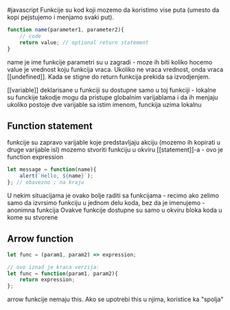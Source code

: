 #javascript 
Funkcije su kod koji mozemo da koristimo vise puta (umesto da kopi pejstujemo i menjamo svaki put).
```javascript
function name(parameter1, parameter2){
	// code
	return value; // optional return statement
}
```

name je ime funkcije
parametri su u zagradi - moze ih biti koliko hocemo
value je vrednost koju funkcija vraca. Ukoliko ne vraca vrednost, onda vraca [[undefined]]. Kada se stigne do return funkcija prekida sa izvodjenjem.

[[variable]] deklarisane u funkciji su dostupne samo u toj funkciji - lokalne su
funckije takodje mogu da pristupe globalnim varijablama i da ih menjaju
ukoliko postoje dve varijable sa istim imenom, funckija uzima lokalnu

## Function statement

funkcije su zapravo varijable koje predstavljaju akciju (mozemo ih kopirati u druge varijable isl)
mozemo stvoriti funkciju u okviru [[statement]]-a - ovo je function expression
```js
let message = function(name){
	alert(`Hello, ${name}`);
}; // obavezno ; na kraju
```
U nekim situacijama je ovako bolje raditi sa funkcijama - recimo ako zelimo samo da izvrsimo funkciju u jednom delu koda, bez da je imenujemo - anonimna funkcija
Ovakve funkcije dostupne su samo u okviru bloka koda u kome su stvorene

## Arrow function
```js
let func = (param1, param2) => expression;

// ovo iznad je kraca verzija:
let func = function(param1, param2){
	return expression;
};

```
arrow funkcije nemaju this. Ako se upotrebi this u njima, koristice ka "spolja"